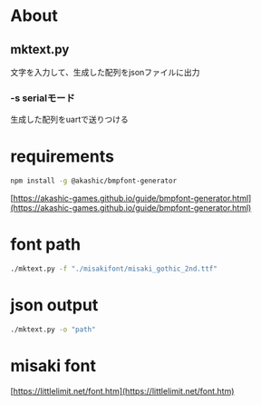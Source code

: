 # About
## mktext.py

文字を入力して、生成した配列をjsonファイルに出力

### -s serialモード

生成した配列をuartで送りつける

# requirements

```sh
npm install -g @akashic/bmpfont-generator
```

[https://akashic-games.github.io/guide/bmpfont-generator.html](https://akashic-games.github.io/guide/bmpfont-generator.html)


# font path

```sh
./mktext.py -f "./misakifont/misaki_gothic_2nd.ttf"
```

# json output

```sh
./mktext.py -o "path"
```

# misaki font

[https://littlelimit.net/font.htm](https://littlelimit.net/font.htm)